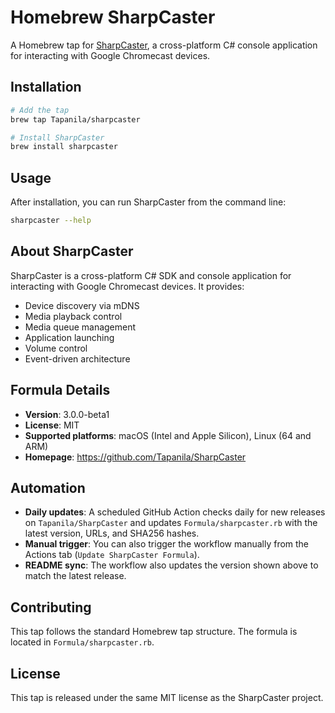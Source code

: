 # Homebrew SharpCaster

A Homebrew tap for [SharpCaster](https://github.com/Tapanila/SharpCaster), a cross-platform C# console application for interacting with Google Chromecast devices.

## Installation

```bash
# Add the tap
brew tap Tapanila/sharpcaster

# Install SharpCaster
brew install sharpcaster
```

## Usage

After installation, you can run SharpCaster from the command line:

```bash
sharpcaster --help
```

## About SharpCaster

SharpCaster is a cross-platform C# SDK and console application for interacting with Google Chromecast devices. It provides:

- Device discovery via mDNS
- Media playback control  
- Media queue management
- Application launching
- Volume control
- Event-driven architecture

## Formula Details

- **Version**: 3.0.0-beta1
- **License**: MIT
- **Supported platforms**: macOS (Intel and Apple Silicon), Linux (64 and ARM)
- **Homepage**: https://github.com/Tapanila/SharpCaster

## Automation

- **Daily updates**: A scheduled GitHub Action checks daily for new
  releases on `Tapanila/SharpCaster` and updates `Formula/sharpcaster.rb`
  with the latest version, URLs, and SHA256 hashes.
- **Manual trigger**: You can also trigger the workflow manually from the
  Actions tab (`Update SharpCaster Formula`).
- **README sync**: The workflow also updates the version shown above to
  match the latest release.

## Contributing

This tap follows the standard Homebrew tap structure. The formula is located in `Formula/sharpcaster.rb`.

## License

This tap is released under the same MIT license as the SharpCaster project.
